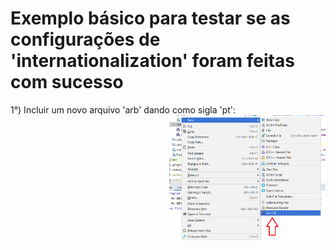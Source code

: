 # Exemplo básico para testar se as configurações de 'internationalization' foram feitas com sucesso

1°) Incluir um novo arquivo 'arb' dando como sigla 'pt':
<img src="https://github.com/SabrinaKaren/flutter-helper/blob/master/internationalization/assets/05_add_arb.png" alt="screenshot" width="250" align="right">